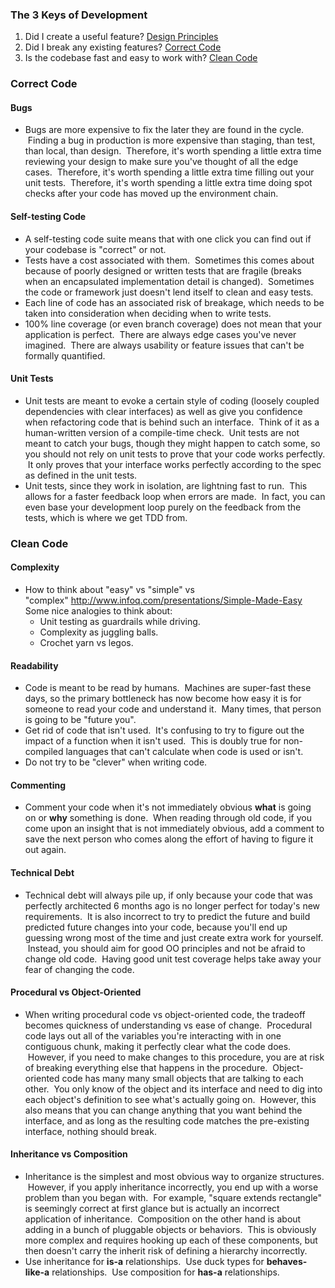### The 3 Keys of Development

1. Did I create a useful feature? [Design Principles](Design-Principles.md)
2. Did I break any existing features? [Correct Code](#correct-code)
3. Is the codebase fast and easy to work with? [Clean Code](#clean-code)

### Correct Code

#### Bugs

- Bugs are more expensive to fix the later they are found in the cycle.  Finding a bug in production is more expensive than staging, than test, than local, than design.  Therefore, it's worth spending a little extra time reviewing your design to make sure you've thought of all the edge cases.  Therefore, it's worth spending a little extra time filling out your unit tests.  Therefore, it's worth spending a little extra time doing spot checks after your code has moved up the environment chain.

#### Self-testing Code

- A self-testing code suite means that with one click you can find out if your codebase is "correct" or not.
- Tests have a cost associated with them.  Sometimes this comes about because of poorly designed or written tests that are fragile (breaks when an encapsulated implementation detail is changed).  Sometimes the code or framework just doesn't lend itself to clean and easy tests.
- Each line of code has an associated risk of breakage, which needs to be taken into consideration when deciding when to write tests.
- 100% line coverage (or even branch coverage) does not mean that your application is perfect.  There are always edge cases you've never imagined.  There are always usability or feature issues that can't be formally quantified.

#### Unit Tests

- Unit tests are meant to evoke a certain style of coding (loosely coupled dependencies with clear interfaces) as well as give you confidence when refactoring code that is behind such an interface.  Think of it as a human-written version of a compile-time check.  Unit tests are not meant to catch your bugs, though they might happen to catch some, so you should not rely on unit tests to prove that your code works perfectly.  It only proves that your interface works perfectly according to the spec as defined in the unit tests.
- Unit tests, since they work in isolation, are lightning fast to run.  This allows for a faster feedback loop when errors are made.  In fact, you can even base your development loop purely on the feedback from the tests, which is where we get TDD from.

### Clean Code

#### Complexity

- How to think about "easy" vs "simple" vs "complex" [http://www.infoq.com/presentations/Simple-Made-Easy
](http://www.infoq.com/presentations/Simple-Made-Easy)Some nice analogies to think about:
    - Unit testing as guardrails while driving.
    - Complexity as juggling balls.
    - Crochet yarn vs legos.

#### Readability

- Code is meant to be read by humans.  Machines are super-fast these days, so the primary bottleneck has now become how easy it is for someone to read your code and understand it.  Many times, that person is going to be "future you".
- Get rid of code that isn't used.  It's confusing to try to figure out the impact of a function when it isn't used.  This is doubly true for non-compiled languages that can't calculate when code is used or isn't.
- Do not try to be "clever" when writing code.

#### Commenting

- Comment your code when it's not immediately obvious **what** is going on or **why** something is done.  When reading through old code, if you come upon an insight that is not immediately obvious, add a comment to save the next person who comes along the effort of having to figure it out again.

#### Technical Debt

- Technical debt will always pile up, if only because your code that was perfectly architected 6 months ago is no longer perfect for today's new requirements.  It is also incorrect to try to predict the future and build predicted future changes into your code, because you'll end up guessing wrong most of the time and just create extra work for yourself.  Instead, you should aim for good OO principles and not be afraid to change old code.  Having good unit test coverage helps take away your fear of changing the code.

#### Procedural vs Object-Oriented

- When writing procedural code vs object-oriented code, the tradeoff becomes quickness of understanding vs ease of change.  Procedural code lays out all of the variables you're interacting with in one contiguous chunk, making it perfectly clear what the code does.  However, if you need to make changes to this procedure, you are at risk of breaking everything else that happens in the procedure.  Object-oriented code has many many small objects that are talking to each other.  You only know of the object and its interface and need to dig into each object's definition to see what's actually going on.  However, this also means that you can change anything that you want behind the interface, and as long as the resulting code matches the pre-existing interface, nothing should break.

#### Inheritance vs Composition

- Inheritance is the simplest and most obvious way to organize structures.  However, if you apply inheritance incorrectly, you end up with a worse problem than you began with.  For example, "square extends rectangle" is seemingly correct at first glance but is actually an incorrect application of inheritance.  Composition on the other hand is about adding in a bunch of pluggable objects or behaviors.  This is obviously more complex and requires hooking up each of these components, but then doesn't carry the inherit risk of defining a hierarchy incorrectly.
- Use inheritance for **is-a** relationships.  Use duck types for **behaves-like-a** relationships.  Use composition for **has-a** relationships.

 
